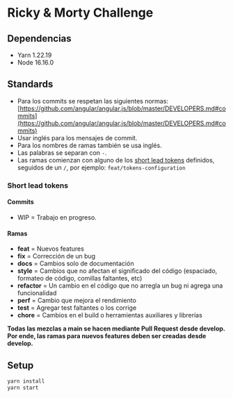 # Ricky & Morty Challenge

## Dependencias

- Yarn 1.22.19
- Node 16.16.0

## Standards

- Para los commits se respetan las siguientes normas: [https://github.com/angular/angular.js/blob/master/DEVELOPERS.md#commits](https://github.com/angular/angular.js/blob/master/DEVELOPERS.md#commits)
- Usar inglés para los mensajes de commit.
- Para los nombres de ramas también se usa inglés.
- Las palabras se separan con `-`.
- Las ramas comienzan con alguno de los [short lead tokens](/short-lead-tokens) definidos, seguidos de un `/`, por ejemplo: `feat/tokens-configuration`

### Short lead tokens

#### Commits

- WIP = Trabajo en progreso.

#### Ramas

- **feat** = Nuevos features
- **fix** = Corrección de un bug
- **docs** = Cambios solo de documentación
- **style** = Cambios que no afectan el significado del código (espaciado, formateo de código, comillas faltantes, etc)
- **refactor** = Un cambio en el código que no arregla un bug ni agrega una funcionalidad
- **perf** = Cambio que mejora el rendimiento
- **test** = Agregar test faltantes o los corrige
- **chore** = Cambios en el build o herramientas auxiliares y librerías

**Todas las mezclas a main se hacen mediante Pull Request desde develop. Por ende, las ramas para nuevos features deben ser creadas desde develop.**

## Setup

```bash
yarn install
yarn start
```

